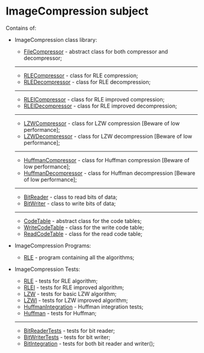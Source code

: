 # ImageCompression subject

Contains of:

* ImageCompression class library:
  * [FileCompressor](CompressionLibrary/FileCompressor.cs) - abstract class for both compressor and decompressor;
  ---
  * [RLECompressor](CompressionLibrary/RLE/RLECompressor.cs) - class for RLE compression;
  * [RLEDecompressor](CompressionLibrary/RLE/RLEDecompressor.cs) - class for RLE decompression;
  ---
  * [RLEICompressor](CompressionLibrary/RLEI/RLEICompressor.cs) - class for RLE improved compression;
  * [RLEIDecompressor](CompressionLibrary/RLEI/RLEIDecompressor.cs) - class for RLE improved decompression;
  ---
  * [LZWCompressor](CompressionLibrary/LZW/LZWCompressor.cs) - class for LZW compression [Beware of low performance];
  * [LZWDecompressor](CompressionLibrary/LZW/LZWDecompressor.cs) - class for LZW decompression [Beware of low performance];
  ---
  * [HuffmanCompressor](CompressionLibrary/Huffman/HuffmanCompressor.cs) - class for Huffman compression [Beware of low performance];
  * [HuffmanDecompressor](CompressionLibrary/Huffman/HuffmanDecompressor.cs) - class for Huffman decompression [Beware of low performance];
  ---
  * [BitReader](CompressionLibrary/BitOperations/BitReader.cs) - class to read bits of data;
  * [BitWriter](CompressionLibrary/BitOperations/BitWriter.cs) - class to write bits of data;
  ---
  * [CodeTable](CompressionLibrary/LZW/CodeTable.cs) - abstract class for the code tables;
  * [WriteCodeTable](CompressionLibrary/LZW/WriteCodeTable.cs) - class for the write code table;
  * [ReadCodeTable](CompressionLibrary/LZW/ReadCodeTable.cs) - class for the read code table;
    
* ImageCompression Programs:
  * [RLE](CompressionPresentation/CompressionPresenter.cs) - program containing all the algorithms;
* ImageCompression Tests:
  * [RLE](CompressionLibraryTesting/RLETests.cs) - tests for RLE algorithm;
  * [RLEI](CompressionLibraryTesting/RLEITests.cs) - tests for RLE improved algorithm;
  * [LZW](CompressionLibraryTesting/LZWTests.cs) - tests for basic LZW algorithm;
  * [LZWI](CompressionLibraryTesting/LZWITests.cs) - tests for LZW improved algorithm;
  * [HuffmanIntegration](CompressionLibraryTesting/HuffmanCompressionTests.cs) - Huffman integration tests;
  * [Huffman](CompressionLibraryTesting/HuffmanTests.cs) - tests for Huffman;
  ---
  * [BitReaderTests](CompressionLibraryTesting/BitReaderTests.cs) - tests for bit reader;
  * [BitWriterTests](CompressionLibraryTesting/BitWriterTests.cs) - tests for bit writer;
  * [BitIntegration](CompressionLibraryTesting/BitIntegration.cs) - tests for both bit reader and writer();
